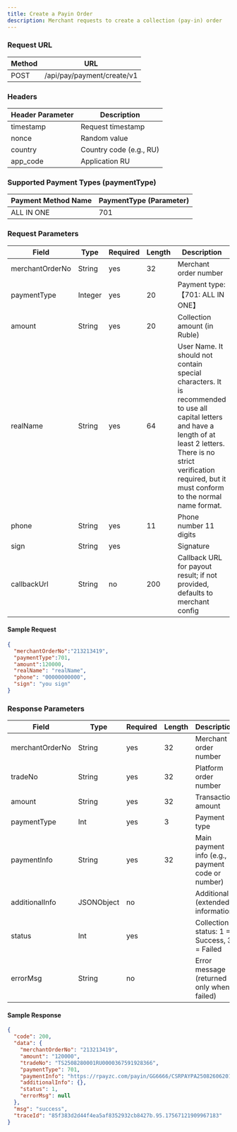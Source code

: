 ```yaml
---
title: Create a Payin Order
description: Merchant requests to create a collection (pay-in) order  
---
```


### Request URL

| Method | URL                        |
|--------|----------------------------|
| POST   | /api/pay/payment/create/v1 |

### Headers

| Header Parameter | Description             |
|------------------|-------------------------|
| timestamp        | Request timestamp       |
| nonce            | Random value            |
| country          | Country code (e.g., RU) |
| app_code         | Application RU          |

### Supported Payment Types (paymentType)

| Payment Method Name | PaymentType (Parameter) |
|---------------------|-------------------------|
|  ALL IN ONE         | 701                     |


### Request Parameters

| Field            | Type    | Required | Length | Description                                                                                                                                                                                                                                        |
|------------------|---------|----------|--------|----------------------------------------------------------------------------------------------------------------------------------------------------------------------------------------------------------------------------------------------------|
| merchantOrderNo  | String  | yes      | 32     | Merchant order number                                                                                                                                                                                                                              |
| paymentType      | Integer | yes      | 20     | Payment type: 【701: ALL IN ONE】                                                                                                                                                                                                                    |
| amount           | String  | yes      | 20     | Collection amount (in Ruble)                                                                                                                                                                                                                       |
| realName         | String  | yes      | 64     | User Name. It should not contain special characters. It is recommended to use all capital letters and have a length of at least 2 letters. There is no strict verification required, but it must conform to the normal name format.                |
| phone            | String  | yes      | 11     | Phone number 11 digits                                                                                                                                                                                                                             |
| sign             | String  | yes      |        | Signature                                                                                                                                                                                                                                          |
| callbackUrl      | String  | no       | 200    | Callback URL for payout result; if not provided, defaults to merchant config                                                                                                                                                                                                                                           |

#### Sample Request

```json
{
  "merchantOrderNo":"213213419",
  "paymentType":701,
  "amount":120000,
  "realName": "realName",
  "phone": "00000000000",
  "sign": "you sign"
}
```

### Response Parameters

| Field           | Type       | Required | Length | Description                                      |
| --------------- | ---------- | -------- | ------ | ------------------------------------------------ |
| merchantOrderNo | String     | yes      | 32     | Merchant order number                            |
| tradeNo         | String     | yes      | 32     | Platform order number                            |
| amount          | String     | yes      | 32     | Transaction amount                               |
| paymentType     | Int        | yes      | 3      | Payment type                                     |
| paymentInfo     | String     | yes      | 32     | Main payment info (e.g., payment code or number) |
| additionalInfo  | JSONObject | no       |        | Additional (extended) information                |
| status          | Int        | yes      |        | Collection status: 1 = Success, 3 = Failed       |
| errorMsg        | String     | no       |        | Error message (returned only when failed)        |




#### Sample Response

```json
{
  "code": 200,
  "data": {
    "merchantOrderNo": "213213419",
    "amount": "120000",
    "tradeNo": "TS2508280001RU0000367591928366",
    "paymentType": 701,
    "paymentInfo": "https://rpayzc.com/payin/GG6666/CSRPAYPA25082606201388897224",
    "additionalInfo": {},
    "status": 1,
    "errorMsg": null
  },
  "msg": "success",
  "traceId": "85f383d2d44f4ea5af8352932cb8427b.95.17567121909967183"
}

```